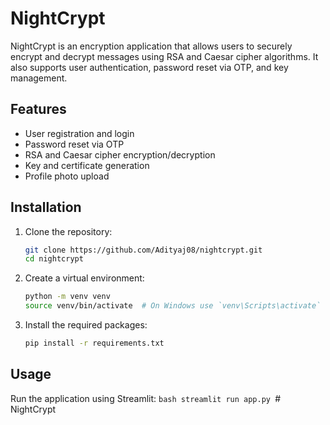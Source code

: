 # NightCrypt

NightCrypt is an encryption application that allows users to securely encrypt and decrypt messages using RSA and Caesar cipher algorithms. It also supports user authentication, password reset via OTP, and key management.

## Features

- User registration and login
- Password reset via OTP
- RSA and Caesar cipher encryption/decryption
- Key and certificate generation
- Profile photo upload

## Installation

1. Clone the repository:
   ```bash
   git clone https://github.com/Adityaj08/nightcrypt.git
   cd nightcrypt
   ```

2. Create a virtual environment:
   ```bash
   python -m venv venv
   source venv/bin/activate  # On Windows use `venv\Scripts\activate`
   ```

3. Install the required packages:
   ```bash
   pip install -r requirements.txt
   ```

## Usage

Run the application using Streamlit:
    ```bash
    streamlit run app.py
    ```#   N i g h t C r y p t  
 